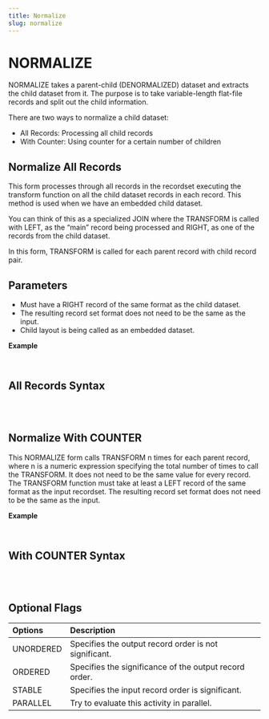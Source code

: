 ```yaml
---
title: Normalize
slug: normalize
---
```


# NORMALIZE

NORMALIZE takes a parent-child (DENORMALIZED) dataset and extracts the child dataset from it. The purpose is to take variable-length flat-file records and split out the child information.

There are two ways to normalize a child dataset:

* All Records: Processing all child records
* With Counter: Using counter for a certain number of children

## Normalize All Records

This form processes through all records in the recordset executing the transform function on all the child dataset records in each record. This method is used when we have an embedded child dataset.

You can think of this as a specialized JOIN where the TRANSFORM is called with LEFT, as the “main” record being processed and RIGHT, as one of the records from the child dataset.

In this form, TRANSFORM is called for each parent record with child record pair.

## Parameters
* Must have a RIGHT record of the same format as the child dataset.
* The resulting record set format does not need to be the same as the input.
* Child layout is being called as an embedded dataset.

**Example**

<pre>
<EclCode
id="NormalizeExp_1"
tryMe="NormalizeExp_1"
code="
/*
Normalize Example:
NORMALIZE All Records
*/

// Child record layout that's being extracted from parent record
Child_Layout := RECORD
    INTEGER1 NameID;
    STRING20 Addr; 
END;

// Parent record layout with child dataset 
Parent_Layout := RECORD
    INTEGER1 NameID;
    STRING20 Name;
    DATASET(Child_Layout) Children; //Embedded child layout
END;

// Parent dataset with child dataset
parentDS := DATASET([ 
                       {1,'Kevin',   [ {1, '290 Downtown Abby'}] },
                       {2,'Liz',     [ {2, '2345 Lake View Rd'}, {2, '776  Action Cir'}] },
                       {3,'Jacob',   [ ]},
                       {4,'Alex',    [ {4, '9000 Sunset Blvd'}] },
                       {5,'Sally',   [ {5, '345 Fresh Start Str'}, {5,  '433 Union Dr'} ,
                                       {5,  '777 Lookup Court'},   {5,  '222 Movie Str'} ] }
                    ], Parent_Layout);

OUTPUT(parentDS, NAMED('parentDS'));


Child_Layout xForm(Child_Layout Ri) := TRANSFORM
     SELF := Ri;
END;

ExtractChild := NORMALIZE(parentDS,
                         LEFT.Children, //Sending only the child dataset
                         xForm(RIGHT));


OUTPUT(ExtractChild, NAMED('ExtractChild'));

"></EclCode>
</pre>

## All Records Syntax

<pre>
<EclCode code="Child_Layout := RECORD
    FieldOne;
    FieldTwo;
END;

// Parent Layout with child dataset
Parent_Layout := RECORD
    ...
    ...
    DATASET(Child_Layout) Children; //Embedded child layout
END;

Child_Layout xForm(Child_Layout Ri) := TRANSFORM
     SELF := Ri;
END;

attribName := NORMALIZE(ParentsDS,
                         //Sending only the child dataset
                         LEFT.Children, 
                         xForm(RIGHT)
                         [,flags]);">
</EclCode>
</pre>

## Normalize With COUNTER

This NORMALIZE form calls TRANSFORM n times for each parent record, where n is a numeric expression specifying the total number of times to call the TRANSFORM. It does not need to be the same value for every record. The TRANSFORM function must take at least a LEFT record of the same format as the input recordset. The resulting record set format does not need to be the same as the input.

**Example**

<pre>
<EclCode
id="NormalizeExp_2"
tryMe="NormalizeExp_2"
code="/*Normalize Example:*/

/*
NORMALIZE with COUNTER Example
*/

Parent_layout := RECORD
  // The explicitCount defines:
  // how many times transform should execute per record.
  INTEGER explicitCount; 
  STRING  lastName; 
  STRING  phoneOne;
  STRING  phoneTwo;
  STRING  addressOne;
  STRING  addressTwo;
  STRING  addressThree;
END;

// Parent Dataset
parentDS := DATASET([
                {2, 'Alexa', '7701234567',  '', '123 Main Str', '404 capital cr', ''},
                {2, 'Smith', '', '8890002323', '504 Sunset Blvd', '990 Rose highway', ''},
                
                //Notice Adam has two phone numbers, but assigning 1 for number of execution
                {1, 'Adam', '6789991111', '4445679000', '', '', ''},
                {2, 'Black', '5694023457' ,'', '777 Formal Str', '111 Batman Corner', ''},
                {3, 'Rosy', '2209875437', '', '8749 OceanFront main Rd','5671 North Lake Str', '2323 Washington RD'}],
                      Parent_layout);


OUTPUT(parentDS, NAMED('parentDS'));

child_layout := RECORD
  INTEGER    countIt;
  STRING     Name;
  STRING     phone; 
  STRING     address;
END;


child_layout xForm(Parent_layout Li, INTEGER counting) := TRANSFORM

        SELF.countIt    := counting;      
        SELF.name       := Li.lastName;
        SELF.phone      := CHOOSE(counting, Li.phoneOne, Li.phoneTwo);
        SELF.address    := CHOOSE(counting, Li.addressOne, Li.addressTwo, Li.addressThree);
END;
  
extractChild := NORMALIZE(parentDS,
                          //Number of times transform should go through a record
                          LEFT.explicitCount, 
                          xForm(LEFT,COUNTER));

OUTPUT(extractChild, NAMED('extractChild'));

"></EclCode>
</pre>

## With COUNTER Syntax

<pre>
<EclCode code="Child_Layout := RECORD
    ...
    ...
END;

//Parent Layout with child dataset
Parent_Layout := RECORD
    INTEGER TheCounter;
    ...
    ...
END;


Child_Layout xForm(Parent_layout Li, INTEGER counting) := TRANSFORM

        //counting will only execute the number of times defined by expression
        SELF.Result     := CHOOSE(Counting, Li.FieldOne, Li.FieldTwo, ...);
       ...
       ...

END;

ExtractChildren := NORMALIZE(ParentDS,
                            Expression, //Left.TheCounter
                            xForm(LEFT,COUNTER)
                            [,flags]);">
</EclCode>
</pre>

## Optional Flags

| Options | Description |
| :- | :- |
| UNORDERED | Specifies the output record order is not significant. |
| ORDERED | Specifies the significance of the output record order. |
| STABLE | Specifies the input record order is significant. |
| PARALLEL | Try to evaluate this activity in parallel. |